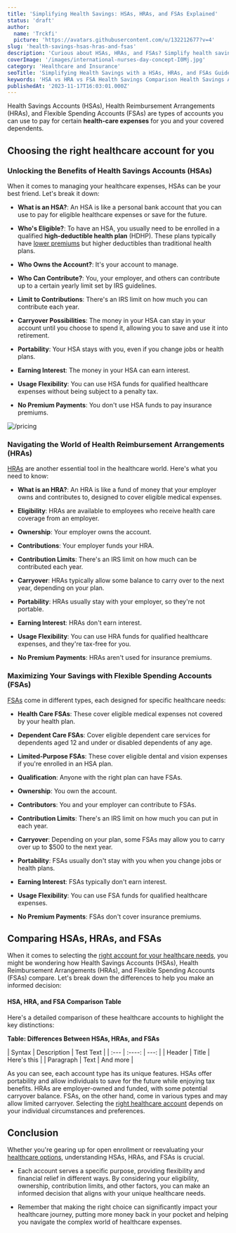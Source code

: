 ```yaml
---
title: 'Simplifying Health Savings: HSAs, HRAs, and FSAs Explained'
status: 'draft'
author:
  name: 'Trckfi'
  picture: 'https://avatars.githubusercontent.com/u/132212677?v=4'
slug: 'health-savings-hsas-hras-and-fsas'
description: 'Curious about HSAs, HRAs, and FSAs? Simplify health savings with our plain language guide. Learn the differences and benefits in easy terms.'
coverImage: '/images/international-nurses-day-concept-I0Mj.jpg'
category: 'Healthcare and Insurance'
seoTitle: 'Simplifying Health Savings with a HSAs, HRAs, and FSAs Guide'
keywords: 'HSA vs HRA vs FSA Health Savings Comparison Health Savings Account Guide HRAs, HSAs, FSAs Simplified,Navigating Healthcare Savings Benefits of Health Savings Choosing the Right Health Account Health Savings Made Easy HSAs for Beginners Demystifying Health Savings Health Savings Explained Maximizing Health Savings Understanding Health Reimbursement FSAs Unveiled'
publishedAt: '2023-11-17T16:03:01.000Z'
---
```


Health Savings Accounts (HSAs), Health Reimbursement Arrangements (HRAs), and Flexible Spending Accounts (FSAs) are types of accounts you can use to pay for certain **health-care expenses** for you and your covered dependents.

## **Choosing the right healthcare account for you**

### **Unlocking the Benefits of Health Savings Accounts (HSAs)**

When it comes to managing your healthcare expenses, HSAs can be your best friend. Let's break it down:

- **What is an HSA?**: An HSA is like a personal bank account that you can use to pay for eligible healthcare expenses or save for the future.

- **Who's Eligible?**: To have an HSA, you usually need to be enrolled in a qualified **high-deductible health plan** (HDHP). These plans typically have [lower premiums](/blog/health-insurance-lingo-key-terms-guide) but higher deductibles than traditional health plans.

- **Who Owns the Account?**: It's your account to manage.

- **Who Can Contribute?**: You, your employer, and others can contribute up to a certain yearly limit set by IRS guidelines.

- **Limit to Contributions**: There's an IRS limit on how much you can contribute each year.

- **Carryover Possibilities**: The money in your HSA can stay in your account until you choose to spend it, allowing you to save and use it into retirement.

- **Portability**: Your HSA stays with you, even if you change jobs or health plans.

- **Earning Interest**: The money in your HSA can earn interest.

- **Usage Flexibility**: You can use HSA funds for qualified healthcare expenses without being subject to a penalty tax.

- **No Premium Payments**: You don't use HSA funds to pay insurance premiums.

![/pricing](/images/home--1--Y5ND.jpg)

### **Navigating the World of Health Reimbursement Arrangements (HRAs)**

[HRAs](/blog/fsa-hra-healthcare-benefits) are another essential tool in the healthcare world. Here's what you need to know:

- **What is an HRA?**: An HRA is like a fund of money that your employer owns and contributes to, designed to cover eligible medical expenses.

- **Eligibility**: HRAs are available to employees who receive health care coverage from an employer.

- **Ownership**: Your employer owns the account.

- **Contributions**: Your employer funds your HRA.

- **Contribution Limits**: There's an IRS limit on how much can be contributed each year.

- **Carryover**: HRAs typically allow some balance to carry over to the next year, depending on your plan.

- **Portability**: HRAs usually stay with your employer, so they're not portable.

- **Earning Interest**: HRAs don't earn interest.

- **Usage Flexibility**: You can use HRA funds for qualified healthcare expenses, and they're tax-free for you.

- **No Premium Payments**: HRAs aren't used for insurance premiums.

### **Maximizing Your Savings with Flexible Spending Accounts (FSAs)**

[FSAs](/blog/fsa-hra-healthcare-benefits) come in different types, each designed for specific healthcare needs:

- **Health Care FSAs**: These cover eligible medical expenses not covered by your health plan.

- **Dependent Care FSAs**: Cover eligible dependent care services for dependents aged 12 and under or disabled dependents of any age.

- **Limited-Purpose FSAs**: These cover eligible dental and vision expenses if you're enrolled in an HSA plan.

- **Qualification**: Anyone with the right plan can have FSAs.

- **Ownership**: You own the account.

- **Contributors**: You and your employer can contribute to FSAs.

- **Contribution Limits**: There's an IRS limit on how much you can put in each year.

- **Carryover**: Depending on your plan, some FSAs may allow you to carry over up to $500 to the next year.

- **Portability**: FSAs usually don't stay with you when you change jobs or health plans.

- **Earning Interest**: FSAs typically don't earn interest.

- **Usage Flexibility**: You can use FSA funds for qualified healthcare expenses.

- **No Premium Payments**: FSAs don't cover insurance premiums.

## **Comparing HSAs, HRAs, and FSAs**

When it comes to selecting the [right account for your healthcare needs](/blog/how-to-choose-health-insurance-open-enrollment), you might be wondering how Health Savings Accounts (HSAs), Health Reimbursement Arrangements (HRAs), and Flexible Spending Accounts (FSAs) compare. Let's break down the differences to help you make an informed decision:

#### **HSA, HRA, and FSA Comparison Table**

Here's a detailed comparison of these healthcare accounts to highlight the key distinctions:

**Table: Differences Between HSAs, HRAs, and FSAs**

\| Syntax \| Description \| Test Text \| \| :--- \| :----: \| ---: \| \| Header \| Title \| Here's this \| \| Paragraph \| Text \| And more \|

As you can see, each account type has its unique features. HSAs offer portability and allow individuals to save for the future while enjoying tax benefits. HRAs are employer-owned and funded, with some potential carryover balance. FSAs, on the other hand, come in various types and may allow limited carryover. Selecting the [right healthcare account](/blog/how-to-choose-health-insurance-open-enrollment) depends on your individual circumstances and preferences.

## **Conclusion**

Whether you're gearing up for open enrollment or reevaluating your [healthcare options](/blog/how-to-choose-health-insurance-open-enrollment), understanding HSAs, HRAs, and FSAs is crucial.

- Each account serves a specific purpose, providing flexibility and financial relief in different ways. By considering your eligibility, ownership, contribution limits, and other factors, you can make an informed decision that aligns with your unique healthcare needs.

- Remember that making the right choice can significantly impact your healthcare journey, putting more money back in your pocket and helping you navigate the complex world of healthcare expenses.


